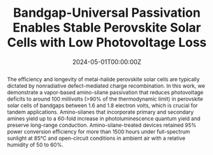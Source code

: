 ---
title: "Bandgap-Universal Passivation Enables Stable Perovskite Solar Cells with Low Photovoltage Loss"
authors:
- Yen-Hung Lin
- Vikram
- Fengning Yang
- Xue-Li Cao
- admin
- Robert D. J. Oliver
- Aleksander M. Ulatowski
- Melissa M. McCarthy
- Xinyi Shen
- Qimu Yuan
- M. Greyson Christoforo
- Fion Sze Yan Yeung
- Michael B. Johnston
- Nakita K. Noel
- Laura M. Herz
- M. Saiful Islam
- Henry J. Snaith
author_notes:
- ""
- "Equal contribution"
- "Equal contribution"
- "Equal contribution"
- "Equal contribution"
- "Equal contribution"
date: "2024-05-01T00:00:00Z"
doi: ""

# Schedule page publish date (NOT publication's date).
publishDate: "2024-05-01T00:00:00Z"

# Publication type.
# Accepts a single type but formatted as a YAML list (for Hugo requirements).
# Enter a publication type from the CSL standard.
publication_types: ["article-journal"]

# Publication name and optional abbreviated publication name.
publication: "*Science, 384*(6697)"
publication_short: ""

abstract: "The efficiency and longevity of metal-halide perovskite solar cells are typically dictated by nonradiative defect-mediated charge recombination. In this work, we demonstrate a vapor-based amino-silane passivation that reduces photovoltage deficits to around 100 millivolts (>90% of the thermodynamic limit) in perovskite solar cells of bandgaps between 1.6 and 1.8 electron volts, which is crucial for tandem applications. Amino-silanes that incorporate primary and secondary amines yield up to a 60-fold increase in photoluminescence quantum yield and preserve long-range conduction. Amino-silane-treated devices retained 95% power conversion efficiency for more than 1500 hours under full-spectrum sunlight at 85°C and open-circuit conditions in ambient air with a relative humidity of 50 to 60%."

# Summary. An optional shortened abstract.
summary: "Amino-silane passivation improves efficiency and longevity in perovskite solar cells, enabling 95% efficiency retention after 1500 hours under harsh conditions."

tags:
- Perovskite Solar Cells
- Passivation
- Photovoltage Loss
- Science

featured: false

# links:
# - name: ""
#   url: ""
url_pdf: ""
url_code: ''
url_dataset: ''
url_poster: ''
url_project: ''
url_slides: ''
url_source: ''
url_video: ''

# Featured image
# To use, add an image named `featured.jpg/png` to your page's folder. 
image:
  caption: ''
  focal_point: ""
  preview_only: false

# Associated Projects (optional).
#   Associate this publication with one or more of your projects.
#   Simply enter your project's folder or file name without extension.
#   E.g. `internal-project` references `content/project/internal-project/index.md`.
#   Otherwise, set `projects: []`.
projects: []

# Slides (optional).
#   Associate this publication with Markdown slides.
#   Simply enter your slide deck's filename without extension.
#   E.g. `slides: "example"` references `content/slides/example/index.md`.
#   Otherwise, set `slides: ""`.
slides: example
---